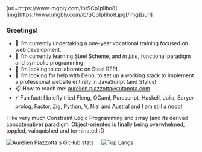 <picture>
  <source media="(prefers-color-scheme: dark)" srcset="https://www.imgbly.com/ib/SCp1pIIho8"
    <img alt="No destiny will break me" src="https://www.imgbly.com/ib/SCp1pIIho8">
</picture>
[url=https://www.imgbly.com/ib/SCp1pIIho8][img]https://www.imgbly.com/ib/SCp1pIIho8.jpg[/img][/url]

### Greetings!


- 🔭 I’m currently undertaking a one-year vocational training focused on web development.
- 🌱 I’m currently learning Steel Scheme, and _in fine_, functional paradigm and symbolic programming.
- 👯 I’m looking to collaborate on Steel REPL
- 🤔 I’m looking for help with Deno, to set up a working stack to implement a professional website entirely in JavaScript (and Stylus)
- 📫 How to reach me: aurelien.plazzotta@tutanota.com
- ⚡ Fun fact: I briefly tried Fleng, OCaml, Purescript, Haskell, Julia, Scryer-prolog, Factor, Zig, Python, V, Nial and Austral and I am still a noob! 

I like very much Constraint Logic Programming and array (and its derived concatenative) paradigm. Object-oriented is finally being overwhelmed, toppled, vainquished and terminated :D


![Aurélien Plazzotta's GitHub stats](https://github-readme-stats.vercel.app/api?username=kenaryn&show_icons=true&theme=radical)
&nbsp;&nbsp;&nbsp;&nbsp;![Top Langs](https://github-readme-stats.vercel.app/api/top-langs/?username=kenaryn&langs_count=10&layout=donut&theme=radical)

